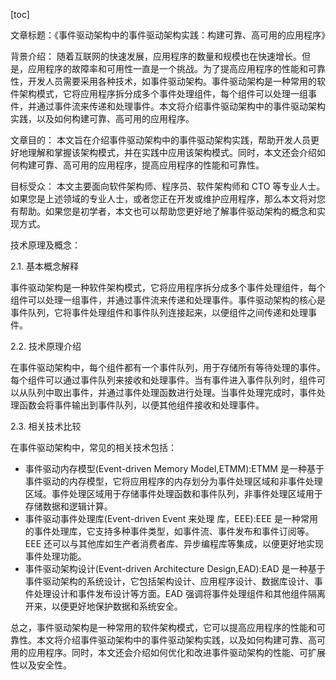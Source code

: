 
[toc]                    
                
                
文章标题：《事件驱动架构中的事件驱动架构实践：构建可靠、高可用的应用程序》

背景介绍：
随着互联网的快速发展，应用程序的数量和规模也在快速增长。但是，应用程序的故障率和可用性一直是一个挑战。为了提高应用程序的性能和可靠性，开发人员需要采用各种技术，如事件驱动架构。事件驱动架构是一种常用的软件架构模式，它将应用程序拆分成多个事件处理组件，每个组件可以处理一组事件，并通过事件流来传递和处理事件。本文将介绍事件驱动架构中的事件驱动架构实践，以及如何构建可靠、高可用的应用程序。

文章目的：
本文旨在介绍事件驱动架构中的事件驱动架构实践，帮助开发人员更好地理解和掌握该架构模式，并在实践中应用该架构模式。同时，本文还会介绍如何构建可靠、高可用的应用程序，提高应用程序的性能和可靠性。

目标受众：
本文主要面向软件架构师、程序员、软件架构师和 CTO 等专业人士。如果您是上述领域的专业人士，或者您正在开发或维护应用程序，那么本文将对您有帮助。如果您是初学者，本文也可以帮助您更好地了解事件驱动架构的概念和实现方式。

技术原理及概念：

2.1. 基本概念解释

事件驱动架构是一种软件架构模式，它将应用程序拆分成多个事件处理组件，每个组件可以处理一组事件，并通过事件流来传递和处理事件。事件驱动架构的核心是事件队列，它将事件处理组件和事件队列连接起来，以便组件之间传递和处理事件。

2.2. 技术原理介绍

在事件驱动架构中，每个组件都有一个事件队列，用于存储所有等待处理的事件。每个组件可以通过事件队列来接收和处理事件。当有事件进入事件队列时，组件可以从队列中取出事件，并通过事件处理函数进行处理。当事件处理完成时，事件处理函数会将事件输出到事件队列，以便其他组件接收和处理事件。

2.3. 相关技术比较

在事件驱动架构中，常见的相关技术包括：

- 事件驱动内存模型(Event-driven Memory Model,ETMM):ETMM 是一种基于事件驱动的内存模型，它将应用程序的内存划分为事件处理区域和非事件处理区域。事件处理区域用于存储事件处理函数和事件队列，非事件处理区域用于存储数据和逻辑计算。
- 事件驱动事件处理库(Event-driven Event 来处理 库，EEE):EEE 是一种常用的事件处理库，它支持多种事件类型，如事件流、事件发布和事件订阅等。EEE 还可以与其他库如生产者消费者库、异步编程库等集成，以便更好地实现事件处理功能。
- 事件驱动架构设计(Event-driven Architecture Design,EAD):EAD 是一种基于事件驱动架构的系统设计，它包括架构设计、应用程序设计、数据库设计、事件处理设计和事件发布设计等方面。EAD 强调将事件处理组件和其他组件隔离开来，以便更好地保护数据和系统安全。

总之，事件驱动架构是一种常用的软件架构模式，它可以提高应用程序的性能和可靠性。本文将介绍事件驱动架构中的事件驱动架构实践，以及如何构建可靠、高可用的应用程序。同时，本文还会介绍如何优化和改进事件驱动架构的性能、可扩展性以及安全性。

